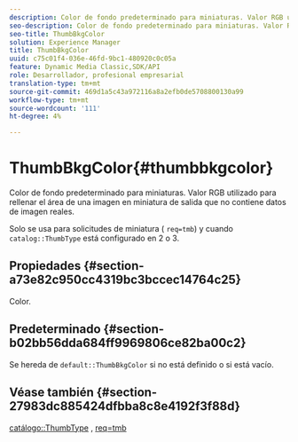 ```yaml
---
description: Color de fondo predeterminado para miniaturas. Valor RGB utilizado para rellenar el área de una imagen en miniatura de salida que no contiene datos de imagen reales.
seo-description: Color de fondo predeterminado para miniaturas. Valor RGB utilizado para rellenar el área de una imagen en miniatura de salida que no contiene datos de imagen reales.
seo-title: ThumbBkgColor
solution: Experience Manager
title: ThumbBkgColor
uuid: c75c01f4-036e-46fd-9bc1-480920c0c05a
feature: Dynamic Media Classic,SDK/API
role: Desarrollador, profesional empresarial
translation-type: tm+mt
source-git-commit: 469d1a5c43a972116a8a2efb0de5708800130a99
workflow-type: tm+mt
source-wordcount: '111'
ht-degree: 4%

---
```



# ThumbBkgColor{#thumbbkgcolor}

Color de fondo predeterminado para miniaturas. Valor RGB utilizado para rellenar el área de una imagen en miniatura de salida que no contiene datos de imagen reales.

Solo se usa para solicitudes de miniatura ( `req=tmb`) y cuando `catalog::ThumbType` está configurado en 2 o 3.

## Propiedades {#section-a73e82c950cc4319bc3bccec14764c25}

Color.

## Predeterminado {#section-b02bb56dda684ff9969806ce82ba00c2}

Se hereda de `default::ThumbBkgColor` si no está definido o si está vacío.

## Véase también {#section-27983dc885424dfbba8c8e4192f3f88d}

[catálogo::ThumbType](../../../../../is-api/image-catalog/image-serving-api-ref/c-image-catalog-reference/c-image-svg-data-reference/c-image-data-reference/r-thumbtype-cat.md#reference-41149ddffc8749cba2f8d9c8e2611e03) ,  [req=tmb](../../../../../is-api/http-ref/image-serving-api-ref/c-http-protocol-reference/c-command-reference/r-req/r-req.md#reference-907cdb4a97034db7ad94695f25552e76)
